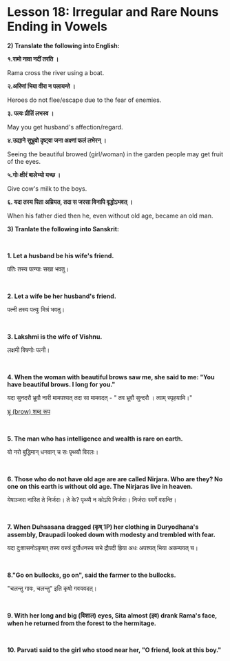# Lesson 18: Irregular and Rare Nouns Ending in Vowels

**2) Translate the following into English:**

**१.रामो नावा नदीं तरति ।**

Rama cross the river using a boat.

**२.अरिणां भिया वीरा न पलायन्ते ।**

Heroes do not flee/escape due to the fear of enemies.

**३. पत्यः प्रीतिं लभस्व ।**

May you get husband's affection/regard.


**४.उद्याने सुभ्रुवो दृष्ट्वा जना अक्ष्णां फलं लभेरन् ।**

Seeing the beautiful browed (girl/woman) in the garden people may get fruit of the eyes.

**५.गोः क्षीरं बालेभ्यो यच्छ ।**

Give cow's milk to the boys.

**६. यदा तस्य पिता अम्रियत, तदा स जरसा विनापि वृद्धोऽभवत् ।**

When his father died then he, even without old age, became an old man.

**3) Tranlate the following into Sanskrit:** 

<BR> 

**1. Let a husband be his wife's friend.**

पतिः तस्य पत्न्याः सखा भवतु।

<BR>

**2. Let a wife be her husband's friend.**

पत्नी तस्य पत्युः मित्रं भवतु।

<BR>

**3. Lakshmi is the wife of Vishnu.**

लक्षमी विषणोः पत्नी।

<BR>

**4. When the woman with beautiful brows saw me, she said to me: "You have beautiful brows. I long for you."**

यदा  सुनदरौ भ्रूवौ नारी मामपश्यत् तदा सा मामवदत् - " तव भ्रूवौ सुन्दरौ । त्वाम् स्पृहयामि।"

[भ्रू (brow) शब्द रूप](https://knowledgegallery.in/bhru-shabd-roop-in-sanskrit/)

<BR>

**5. The man who has intelligence and wealth is rare on earth.**

यो नरो बुद्धिमान् धनवान् च सः पृथ्व्यौ विरलः।

<BR>

**6. Those who do not have old age are are called Nirjara. Who are they? No one on this earth is without old age. The Nirjaras live in heaven.**

येषाञ्जरा नास्ति ते निर्जराः। ते के? पृथ्व्यै न कोऽपि निर्जराः। निर्जराः स्वर्गे वसन्ति।

<BR>

**7. When Duhsasana dragged (कृष् 1P) her clothing in Duryodhana's assembly, Draupadi looked down with modesty and trembled with fear.**

यदा दुःशासनोऽकृषत् तस्य वस्त्रं दुर्योधनस्य सभे द्रौपदी ह्रिया अधः अपश्यत् भिया अकम्पयत् च।

<BR>

**8."Go on bullocks, go on", said the farmer to the bullocks.**

"चलन्तु गावः, चलन्तु" इति कृषो गवयवदत्।

<BR>

**9. With her long and big (विशाल) eyes, Sita almost (इव) drank Rama's face, when he returned from the forest to the hermitage.**

<BR>

**10. Parvati said to the girl who stood near her, "O friend, look at this boy."**

